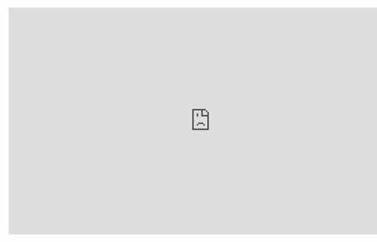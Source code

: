 <iframe style="border: 1px solid rgba(0, 0, 0, 0.1);" width="800" height="450" src="https://embed.figma.com/design/HyoL6ZmaAn77bZXtV9Uhnf/Food-delivery-app-UI-design?node-id=0-1&embed-host=share" allowfullscreen></iframe>
